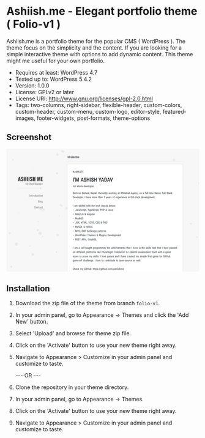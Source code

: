 # Ashiish.me - Elegant portfolio theme ( Folio-v1 )

Ashiish.me is a portfolio theme for the popular CMS ( WordPress ). The theme focus on the simplicity and the content. If you are looking for a simple interactive theme with options to add dynamic content. This theme might me useful for your own portfolio.

- Requires at least: WordPress 4.7
- Tested up to: WordPress 5.4.2
- Version: 1.0.0
- License: GPLv2 or later
- License URI: http://www.gnu.org/licenses/gpl-2.0.html
- Tags: two-columns, right-sidebar, flexible-header, custom-colors, custom-header, custom-menu, custom-logo, editor-style, featured-images, footer-widgets, post-formats, theme-options

## Screenshot

![ashiish.me demo image](https://raw.githubusercontent.com/ashiishme/ashiish.me/folio-v1/screenshot.png)

## Installation

1. Download the zip file of the theme from branch `folio-v1`.
1. In your admin panel, go to Appearance -> Themes and click the 'Add New' button.
1. Select 'Upload' and browse for theme zip file.
1. Click on the 'Activate' button to use your new theme right away.
1. Navigate to Appearance > Customize in your admin panel and customize to taste.

   --- OR ---

1. Clone the repository in your theme directory.
1. In your admin panel, go to Appearance -> Themes.
1. Click on the 'Activate' button to use your new theme right away.
1. Navigate to Appearance > Customize in your admin panel and customize to taste.
